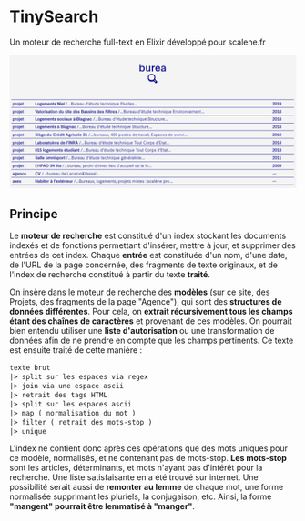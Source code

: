 # TinySearch
Un moteur de recherche full-text en Elixir développé pour scalene.fr

![screenshot of the web UI](screenshot.png)

## Principe

Le **moteur de recherche** est constitué d'un index stockant les documents indexés et de fonctions permettant d'insérer, mettre à jour, et supprimer des entrées de cet index. Chaque **entrée** est constituée d'un nom, d'une date, de l'URL de la page concernée, des fragments de texte originaux, et de l'index de recherche constitué à partir du texte **traité**.

On insère dans le moteur de recherche des **modèles** (sur ce site, des Projets, des fragments de la page "Agence"), qui sont des **structures de données différentes**. Pour cela, on **extrait récursivement tous les champs étant des chaînes de caractères** et provenant de ces modèles. On pourrait bien entendu utiliser une **liste d'autorisation** ou une transformation de données afin de ne prendre en compte que les champs pertinents. Ce texte est ensuite traité de cette manière :

```
texte brut
|> split sur les espaces via regex
|> join via une espace ascii
|> retrait des tags HTML
|> split sur les espaces ascii
|> map ( normalisation du mot )
|> filter ( retrait des mots-stop )
|> unique
```

L'index ne contient donc après ces opérations que des mots uniques pour ce modèle, normalisés, et ne contenant pas de mots-stop. **Les mots-stop** sont les articles, déterminants, et mots n'ayant pas d'intérêt pour la recherche. Une liste satisfaisante en a été trouvé sur internet.
Une possibilité serait aussi de **remonter au lemme** de chaque mot, une forme normalisée supprimant les pluriels, la conjugaison, etc. Ainsi, la forme **"mangent" pourrait être lemmatisé à "manger"**.
